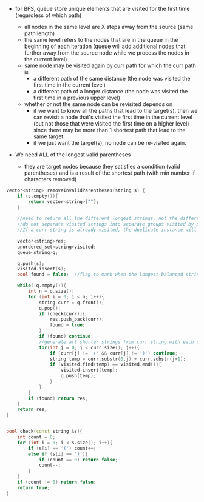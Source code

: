 - for BFS, queue store unique elements that are visited for the first time (regardless of which path)
    - all nodes in the same level are X steps away from the source (same path length)
    - the same level refers to the nodes that are in the queue in the beginning of each iteration (queue will add additional nodes that further away from the source node while we process the nodes in the current level)
    - same node may be visited again by curr path for which the curr path is
        - a different path of the same distance (the node was visited the first time in the current level)
        - a different path of a longer distance (the node was visited the first time in a previous upper level)
    - whether or not the same node can be revisited depends on
        - if we want to know all the paths that lead to the target(s), then we can revisit a node that's visited the first time in the current level (but not those that were visited the first time on a higher level) since there may be more than 1 shortest path that lead to the same target.
        - if we just want the target(s), no node can be re-visited again.
        
- We need ALL of the longest valid parentheses 
    - they are target nodes because they satisfies a condition (valid parentheses) and is a result of the shortest path (with min number if characters removed)

```cpp
vector<string> removeInvalidParentheses(string s) {
    if (s.empty()){
        return vector<string>{""};
    }
    
    //need to return all the different longest strings, not the different paths that lead to the valid longest strings. 
    //do not separate visited strings into separate groups visited by prev level and curr level. 
    //If a curr string is already visited, the duplicate instance will produce same shorter strings as the first instance.
    
    vector<string>res;
    unordered_set<string>visited;
    queue<string>q;

    q.push(s); 
    visited.insert(s);
    bool found = false;  //flag to mark when the longest balanced string is found 

    while(!q.empty()){
        int n = q.size();
        for (int i = 0; i < n; i++){
            string curr = q.front(); 
            q.pop();
            if (check(curr)){
                res.push_back(curr);
                found = true;
            }
            if (found) continue;
            //generate all shorter strings from curr string with each char as the additional char removed 
            for(int j = 0; j < curr.size(); j++){
                if (curr[j] != '(' && curr[j] != ')') continue;
                string temp = curr.substr(0,j) + curr.substr(j+1);
                if (visited.find(temp) == visited.end()){
                    visited.insert(temp);
                    q.push(temp);
                }
            }
        }
        if (found) return res;
    }
    return res;
}


bool check(const string &s){
    int count = 0;
    for (int i = 0; i < s.size(); i++){
        if (s[i] == '(') count++;
        else if (s[i] == ')'){
            if (count == 0) return false;
            count--;
        }
    }
    if (count != 0) return false;
    return true;
}
```
